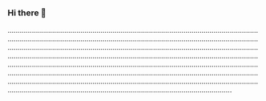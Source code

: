 ### Hi there 👋

...................................................................................................................................................................................................................................................................................................................................................................................................................................................................................................................................................................................................................................................................................................................................................................................................................................................................................................................................................................................................................